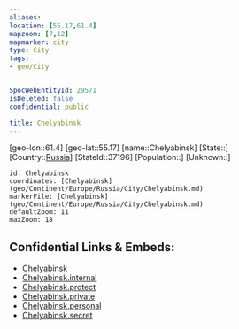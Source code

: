 ```yaml
---
aliases: 
location: [55.17,61.4]
mapzoom: [7,12] 
mapmarker: city 
type: City
tags:
- geo/City


SpocWebEntityId: 29571
isDeleted: false
confidential: public

title: Chelyabinsk
---
```

[geo-lon::61.4]
[geo-lat::55.17]
[name::Chelyabinsk]
[State::]
[Country::[Russia](geo/Continent/Europe/Russia.md)]
[StateId::37196]
[Population::]
[Unknown::]


```leaflet
id: Chelyabinsk
coordinates: [Chelyabinsk](geo/Continent/Europe/Russia/City/Chelyabinsk.md)
markerFile: [Chelyabinsk](geo/Continent/Europe/Russia/City/Chelyabinsk.md)
defaultZoom: 11 
maxZoom: 18
```


## Confidential Links & Embeds: 
- [Chelyabinsk](../../../../../../_public/geo/Continent/Europe/Russia/City/Chelyabinsk.md) 
- [Chelyabinsk.internal](../../../../../../_internal/geo/Continent/Europe/Russia/City/Chelyabinsk.internal.md) 
- [Chelyabinsk.protect](../../../../../../_protect/geo/Continent/Europe/Russia/City/Chelyabinsk.protect.md) 
- [Chelyabinsk.private](../../../../../../_private/geo/Continent/Europe/Russia/City/Chelyabinsk.private.md) 
- [Chelyabinsk.personal](../../../../../../_personal/geo/Continent/Europe/Russia/City/Chelyabinsk.personal.md) 
- [Chelyabinsk.secret](../../../../../../_secret/geo/Continent/Europe/Russia/City/Chelyabinsk.secret.md) 
